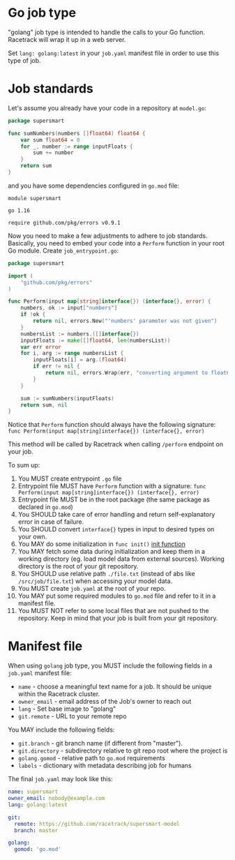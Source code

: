 # Go job type
"golang" job type is intended to handle the calls to your Go function.
Racetrack will wrap it up in a web server.

Set `lang: golang:latest` in your `job.yaml` manifest file in order to use this type of job.

# Job standards
Let's assume you already have your code in a repository at `model.go`:
```go
package supersmart

func sumNumbers(numbers []float64) float64 {
	var sum float64 = 0
	for _, number := range inputFloats {
		sum += number
	}
	return sum
}
```
and you have some dependencies configured in `go.mod` file:
```
module supersmart

go 1.16

require github.com/pkg/errors v0.9.1
```

Now you need to make a few adjustments to adhere to job standards. 
Basically, you need to embed your code into a `Perform` function in your root Go module.
Create `job_entrypoint.go`:
```go
package supersmart

import (
	"github.com/pkg/errors"
)

func Perform(input map[string]interface{}) (interface{}, error) {
	numbers, ok := input["numbers"]
	if !ok {
		return nil, errors.New("'numbers' parameter was not given")
	}
	numbersList := numbers.([]interface{})
	inputFloats := make([]float64, len(numbersList))
	var err error
	for i, arg := range numbersList {
		inputFloats[i] = arg.(float64)
		if err != nil {
			return nil, errors.Wrap(err, "converting argument to float64")
		}
	}

    sum := sumNumbers(inputFloats)
	return sum, nil
}
```

Notice that `Perform` function should always have the following signature:
`func Perform(input map[string]interface{}) (interface{}, error)`

This method will be called by Racetrack when calling `/perform` endpoint on your job.

To sum up:
1. You MUST create entrypoint `.go` file
1. Entrypoint file MUST have `Perform` function with a signature: 
   `func Perform(input map[string]interface{}) (interface{}, error)`
1. Entrypoint file MUST be in the root package (the same package as declared in `go.mod`)
1. You SHOULD take care of error handling and return self-explanatory error in case of failure.
1. You SHOULD convert `interface{}` types in input to desired types on your own.
1. You MAY do some initialization in `func init()` [init function](https://golang.org/doc/effective_go#init)
1. You MAY fetch some data during initialization and keep them in a working directory 
   (eg. load model data from external sources).  Working directory is the root of your git repository.
1. You SHOULD use relative path `./file.txt` (instead of abs like `/src/job/file.txt`) 
   when accessing your model data.
1. You MUST create `job.yaml` at the root of your repo.
1. You MAY put some required modules to `go.mod` file and refer to it in a manifest file.
1. You MUST NOT refer to some local files that are not pushed to the repository. 
   Keep in mind that your job is built from your git repository.

# Manifest file
When using `golang` job type, you MUST include the following fields in a `job.yaml` manifest file:
- `name` - choose a meaningful text name for a job. It should be unique within the Racetrack cluster.
- `owner_email` - email address of the Job's owner to reach out
- `lang` - Set base image to "golang"
- `git.remote` - URL to your remote repo 

You MAY include the following fields:
- `git.branch` - git branch name (if different from "master").
- `git.directory` - subdirectory relative to git repo root where the project is
- `golang.gomod` - relative path to `go.mod` requirements
- `labels` - dictionary with metadata describing job for humans

The final `job.yaml` may look like this:
```yaml
name: supersmart
owner_email: nobody@example.com
lang: golang:latest

git:
  remote: https://github.com/racetrack/supersmart-model
  branch: master

golang:
  gomod: 'go.mod'
```
